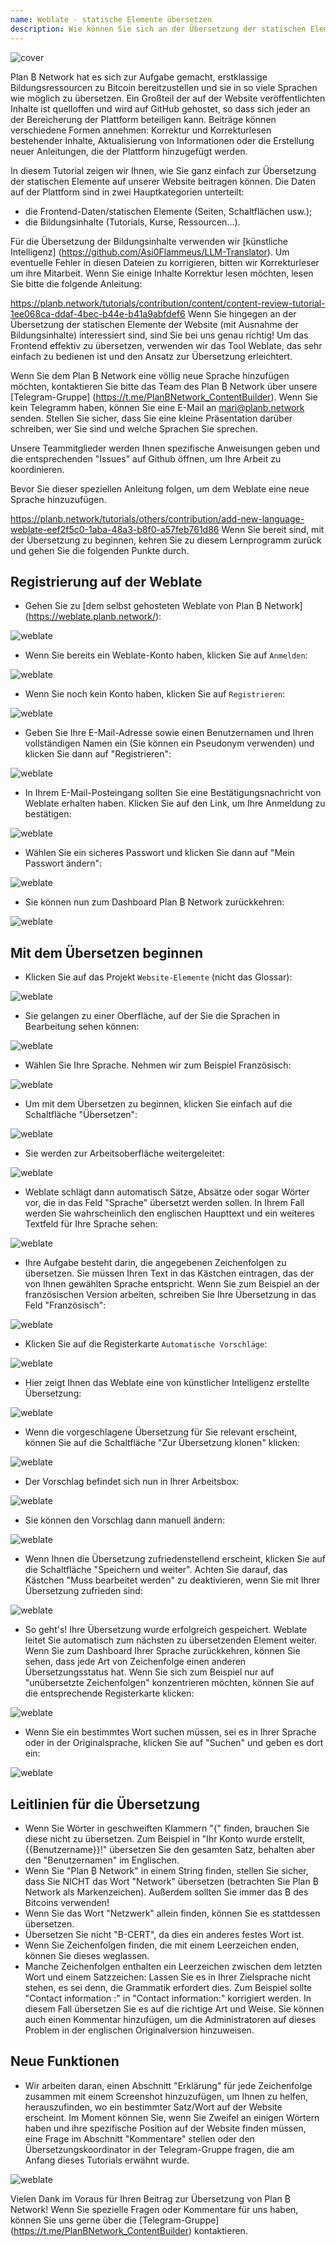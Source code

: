```yaml
---
name: Weblate - statische Elemente übersetzen
description: Wie können Sie sich an der Übersetzung der statischen Elemente auf planb.network beteiligen?
---
```

![cover](assets/cover.webp)

Plan ₿ Network hat es sich zur Aufgabe gemacht, erstklassige Bildungsressourcen zu Bitcoin bereitzustellen und sie in so viele Sprachen wie möglich zu übersetzen. Ein Großteil der auf der Website veröffentlichten Inhalte ist quelloffen und wird auf GitHub gehostet, so dass sich jeder an der Bereicherung der Plattform beteiligen kann. Beiträge können verschiedene Formen annehmen: Korrektur und Korrekturlesen bestehender Inhalte, Aktualisierung von Informationen oder die Erstellung neuer Anleitungen, die der Plattform hinzugefügt werden.

In diesem Tutorial zeigen wir Ihnen, wie Sie ganz einfach zur Übersetzung der statischen Elemente auf unserer Website beitragen können. Die Daten auf der Plattform sind in zwei Hauptkategorien unterteilt:


- die Frontend-Daten/statischen Elemente (Seiten, Schaltflächen usw.);
- die Bildungsinhalte (Tutorials, Kurse, Ressourcen...).

Für die Übersetzung der Bildungsinhalte verwenden wir [künstliche Intelligenz] (https://github.com/Asi0Flammeus/LLM-Translator). Um eventuelle Fehler in diesen Dateien zu korrigieren, bitten wir Korrekturleser um ihre Mitarbeit. Wenn Sie einige Inhalte Korrektur lesen möchten, lesen Sie bitte die folgende Anleitung:

https://planb.network/tutorials/contribution/content/content-review-tutorial-1ee068ca-ddaf-4bec-b44e-b41a9abfdef6
Wenn Sie hingegen an der Übersetzung der statischen Elemente der Website (mit Ausnahme der Bildungsinhalte) interessiert sind, sind Sie bei uns genau richtig! Um das Frontend effektiv zu übersetzen, verwenden wir das Tool Weblate, das sehr einfach zu bedienen ist und den Ansatz zur Übersetzung erleichtert.

Wenn Sie dem Plan ₿ Network eine völlig neue Sprache hinzufügen möchten, kontaktieren Sie bitte das Team des Plan ₿ Network über unsere [Telegram-Gruppe] (https://t.me/PlanBNetwork_ContentBuilder). Wenn Sie kein Telegramm haben, können Sie eine E-Mail an mari@planb.network senden. Stellen Sie sicher, dass Sie eine kleine Präsentation darüber schreiben, wer Sie sind und welche Sprachen Sie sprechen.

Unsere Teammitglieder werden Ihnen spezifische Anweisungen geben und die entsprechenden "Issues" auf Github öffnen, um Ihre Arbeit zu koordinieren.

Bevor Sie dieser speziellen Anleitung folgen, um dem Weblate eine neue Sprache hinzuzufügen.

https://planb.network/tutorials/others/contribution/add-new-language-weblate-eef2f5c0-1aba-48a3-b8f0-a57feb761d86
Wenn Sie bereit sind, mit der Übersetzung zu beginnen, kehren Sie zu diesem Lernprogramm zurück und gehen Sie die folgenden Punkte durch.

## Registrierung auf der Weblate


- Gehen Sie zu [dem selbst gehosteten Weblate von Plan ₿ Network] (https://weblate.planb.network/):

![weblate](assets/01.webp)


- Wenn Sie bereits ein Weblate-Konto haben, klicken Sie auf `Anmelden`:

![weblate](assets/02.webp)


- Wenn Sie noch kein Konto haben, klicken Sie auf `Registrieren`:

![weblate](assets/03.webp)


- Geben Sie Ihre E-Mail-Adresse sowie einen Benutzernamen und Ihren vollständigen Namen ein (Sie können ein Pseudonym verwenden) und klicken Sie dann auf "Registrieren":

![weblate](assets/04.webp)


- In Ihrem E-Mail-Posteingang sollten Sie eine Bestätigungsnachricht von Weblate erhalten haben. Klicken Sie auf den Link, um Ihre Anmeldung zu bestätigen:

![weblate](assets/05.webp)


- Wählen Sie ein sicheres Passwort und klicken Sie dann auf "Mein Passwort ändern":

![weblate](assets/06.webp)


- Sie können nun zum Dashboard Plan ₿ Network zurückkehren:

![weblate](assets/07.webp)

## Mit dem Übersetzen beginnen


- Klicken Sie auf das Projekt `Website-Elemente` (nicht das Glossar):

![weblate](assets/08.webp)


- Sie gelangen zu einer Oberfläche, auf der Sie die Sprachen in Bearbeitung sehen können:

![weblate](assets/09.webp)


- Wählen Sie Ihre Sprache. Nehmen wir zum Beispiel Französisch:

![weblate](assets/10.webp)


- Um mit dem Übersetzen zu beginnen, klicken Sie einfach auf die Schaltfläche "Übersetzen":

![weblate](assets/11.webp)


- Sie werden zur Arbeitsoberfläche weitergeleitet:

![weblate](assets/12.webp)


- Weblate schlägt dann automatisch Sätze, Absätze oder sogar Wörter vor, die in das Feld "Sprache" übersetzt werden sollen. In Ihrem Fall werden Sie wahrscheinlich den englischen Haupttext und ein weiteres Textfeld für Ihre Sprache sehen:

![weblate](assets/13.webp)


- Ihre Aufgabe besteht darin, die angegebenen Zeichenfolgen zu übersetzen. Sie müssen Ihren Text in das Kästchen eintragen, das der von Ihnen gewählten Sprache entspricht. Wenn Sie zum Beispiel an der französischen Version arbeiten, schreiben Sie Ihre Übersetzung in das Feld "Französisch":

![weblate](assets/14.webp)


- Klicken Sie auf die Registerkarte `Automatische Vorschläge`:

![weblate](assets/15.webp)


- Hier zeigt Ihnen das Weblate eine von künstlicher Intelligenz erstellte Übersetzung:

![weblate](assets/16.webp)


- Wenn die vorgeschlagene Übersetzung für Sie relevant erscheint, können Sie auf die Schaltfläche "Zur Übersetzung klonen" klicken:

![weblate](assets/17.webp)


- Der Vorschlag befindet sich nun in Ihrer Arbeitsbox:

![weblate](assets/18.webp)


- Sie können den Vorschlag dann manuell ändern:

![weblate](assets/19.webp)


- Wenn Ihnen die Übersetzung zufriedenstellend erscheint, klicken Sie auf die Schaltfläche "Speichern und weiter". Achten Sie darauf, das Kästchen "Muss bearbeitet werden" zu deaktivieren, wenn Sie mit Ihrer Übersetzung zufrieden sind:

![weblate](assets/20.webp)


- So geht's! Ihre Übersetzung wurde erfolgreich gespeichert. Weblate leitet Sie automatisch zum nächsten zu übersetzenden Element weiter. Wenn Sie zum Dashboard Ihrer Sprache zurückkehren, können Sie sehen, dass jede Art von Zeichenfolge einen anderen Übersetzungsstatus hat. Wenn Sie sich zum Beispiel nur auf "unübersetzte Zeichenfolgen" konzentrieren möchten, können Sie auf die entsprechende Registerkarte klicken:

![weblate](assets/21.webp)


- Wenn Sie ein bestimmtes Wort suchen müssen, sei es in Ihrer Sprache oder in der Originalsprache, klicken Sie auf "Suchen" und geben es dort ein:

![weblate](assets/22.webp)

## Leitlinien für die Übersetzung


- Wenn Sie Wörter in geschweiften Klammern "{" finden, brauchen Sie diese nicht zu übersetzen. Zum Beispiel in "Ihr Konto wurde erstellt, {{Benutzername}}!" übersetzen Sie den gesamten Satz, behalten aber den "Benutzernamen" im Englischen.
- Wenn Sie "Plan ₿ Network" in einem String finden, stellen Sie sicher, dass Sie NICHT das Wort "Network" übersetzen (betrachten Sie Plan ₿ Network als Markenzeichen). Außerdem sollten Sie immer das ₿ des Bitcoins verwenden!
- Wenn Sie das Wort "Netzwerk" allein finden, können Sie es stattdessen übersetzen.
- Übersetzen Sie nicht "B-CERT", da dies ein anderes festes Wort ist.
- Wenn Sie Zeichenfolgen finden, die mit einem Leerzeichen enden, können Sie dieses weglassen.
- Manche Zeichenfolgen enthalten ein Leerzeichen zwischen dem letzten Wort und einem Satzzeichen: Lassen Sie es in Ihrer Zielsprache nicht stehen, es sei denn, die Grammatik erfordert dies. Zum Beispiel sollte "Contact information :" in "Contact information:" korrigiert werden. In diesem Fall übersetzen Sie es auf die richtige Art und Weise. Sie können auch einen Kommentar hinzufügen, um die Administratoren auf dieses Problem in der englischen Originalversion hinzuweisen.

## Neue Funktionen


- Wir arbeiten daran, einen Abschnitt "Erklärung" für jede Zeichenfolge zusammen mit einem Screenshot hinzuzufügen, um Ihnen zu helfen, herauszufinden, wo ein bestimmter Satz/Wort auf der Website erscheint. Im Moment können Sie, wenn Sie Zweifel an einigen Wörtern haben und ihre spezifische Position auf der Website finden müssen, eine Frage im Abschnitt "Kommentare" stellen oder den Übersetzungskoordinator in der Telegram-Gruppe fragen, die am Anfang dieses Tutorials erwähnt wurde.

![weblate](assets/23.webp)

Vielen Dank im Voraus für Ihren Beitrag zur Übersetzung von Plan ₿ Network! Wenn Sie spezielle Fragen oder Kommentare für uns haben, können Sie uns gerne über die [Telegram-Gruppe] (https://t.me/PlanBNetwork_ContentBuilder) kontaktieren.